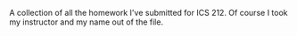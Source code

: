 A collection of all the homework I've submitted for ICS 212. 
Of course I took my instructor and my name out of the file.
